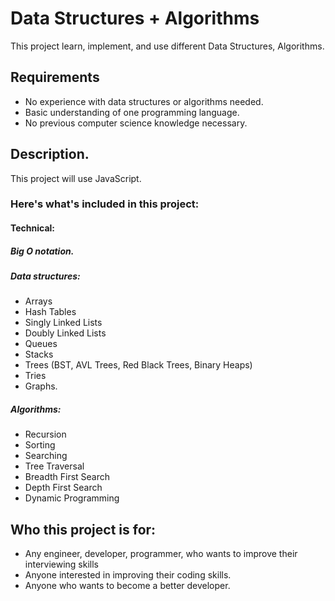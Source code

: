 # Data Structures + Algorithms
This project learn, implement, and use different Data Structures, Algorithms.
## Requirements
* No experience with data structures or algorithms needed.
* Basic understanding of one programming language.
* No previous computer science knowledge necessary.
## Description.
This project will use JavaScript.
### Here's what's included in this project:
#### Technical:
##### Big O notation.
##### Data structures: 
* Arrays
* Hash Tables
* Singly Linked Lists
* Doubly Linked Lists
* Queues
* Stacks
* Trees (BST, AVL Trees, Red Black Trees, Binary Heaps)
* Tries
* Graphs.
##### Algorithms: 
* Recursion
* Sorting
* Searching
* Tree Traversal
* Breadth First Search
* Depth First Search
* Dynamic Programming
## Who this project is for:
* Any engineer, developer, programmer, who wants to improve their interviewing skills
* Anyone interested in improving their coding skills.
* Anyone who wants to become a better developer.
